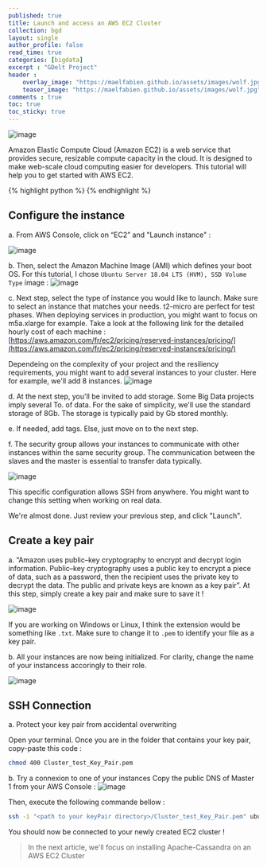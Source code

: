 ```yaml
---
published: true
title: Launch and access an AWS EC2 Cluster
collection: bgd
layout: single
author_profile: false
read_time: true
categories: [bigdata]
excerpt : "GDelt Project"
header :
    overlay_image: "https://maelfabien.github.io/assets/images/wolf.jpg"
    teaser_image: "https://maelfabien.github.io/assets/images/wolf.jpg"
comments : true
toc: true
toc_sticky: true
---
```


![image](https://maelfabien.github.io/assets/images/ec2_head.png)

Amazon Elastic Compute Cloud (Amazon EC2) is a web service that provides secure, resizable compute capacity in the cloud. It is designed to make web-scale cloud computing easier for developers. This tutorial will help you to get started with AWS EC2.

{% highlight python %}
{% endhighlight %}

## Configure the instance

a. From AWS Console, click on “EC2” and "Launch instance" :

![image](https://maelfabien.github.io/assets/images/EC2_launch_instances.png)

b. Then, select the Amazon Machine Image (AMI) which defines your boot OS. For this tutorial, I chose ``` Ubuntu Server 18.04 LTS (HVM), SSD Volume Type ```  image :
![image](https://maelfabien.github.io/assets/images/EC2_launch_Ubuntu.png)

c. Next step, select the type of instance you would like to launch. Make sure to select an instance that matches your needs. t2-micro are perfect for test phases. When deploying services in production, you might want to focus on m5a.xlarge for example. Take a look at the following link for the detailed hourly cost of each machine : <span style="color:blue">[https://aws.amazon.com/fr/ec2/pricing/reserved-instances/pricing/](https://aws.amazon.com/fr/ec2/pricing/reserved-instances/pricing/)</span> 

Dependeing on the complexity of your project and the resiliency requirements, you might want to add several instances to your cluster. Here for example, we'll add 8 instances.
![image](https://maelfabien.github.io/assets/images/EC2_number.png)

d. At the next step, you'll be invited to add storage. Some Big Data projects imply several To. of data. For the sake of simplicity, we'll use the standard storage of 8Gb. The storage is typically paid by Gb stored monthly.

e. If needed, add tags. Else, just move on to the next step.

f. The security group allows your instances to communicate with other instances within the same security group. The communication between the slaves and the master is essential to transfer data typically.

![image](https://maelfabien.github.io/assets/images/EC2_security_group.png)

This specific configuration allows SSH from anywhere. You might want to change this setting when working on real data.

We're almost done. Just review your previous step, and click "Launch".

## Create a key pair

a. “Amazon uses public–key cryptography to encrypt and decrypt login information. Public–key cryptography uses a public key to encrypt a piece of data, such as a password, then the recipient uses the private key to decrypt the data. The public and private keys are known as a key pair”. At this step, simply create a key pair and make sure to save it !

![image](https://maelfabien.github.io/assets/images/EC2_key_pair.png)

If you are working on Windows or Linux, I think the extension would be something like ``` .txt ```. Make sure to change it to ``` .pem ``` to identify your file as a key pair.

b. All your instances are now being initialized. For clarity, change the name of your instancess accoringly to their role.

![image](https://maelfabien.github.io/assets/images/EC2_change_name.png)

## SSH Connection

a. Protect your key pair from accidental overwriting 

Open your terminal. Once you are in the folder that contains your key pair, copy-paste this code :

``` bash 
chmod 400 Cluster_test_Key_Pair.pem
```

b. Try a connexion to one of your instances
Copy the public DNS of Master 1 from your AWS Console : 
![image](https://maelfabien.github.io/assets/images/EC2_copy_DNS.png)

Then, execute the following commande bellow :
``` bash
ssh -i "<path to your keyPair directory>/Cluster_test_Key_Pair.pem" ubuntu@<copy the public DNS> 
```

You should now be connected to your newly created EC2 cluster !

> In the next article, we'll focus on installing Apache-Cassandra on an AWS EC2 Cluster
